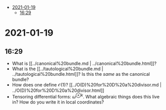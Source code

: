 -   [2021-01-19](#section)
    -   [16:29](#section-1)














2021-01-19
==========

16:29
-----

-   What is [[../canonical%20bundle.md | ../canonical%20bundle.html]]?
-   What is the [[../tautological%20bundle.md | ../tautological%20bundle.html]]? Is this the *same* as the canonical bundle?
-   How does one define ${\mathcal{O}}(1)$? [[../O(D)%20for%20D%20a%20divisor.md | ../O(D)%20for%20D%20a%20divisor.html]]
-   Tensoring differential forms: $\omega^{\otimes k}$. What algebraic things does this live in? How do you write it in local coordinates?
